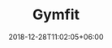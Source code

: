 ---
title: "Gymfit"
date: 2018-12-28T11:02:05+06:00 
# type don't remove or customize
type : "docs"
---